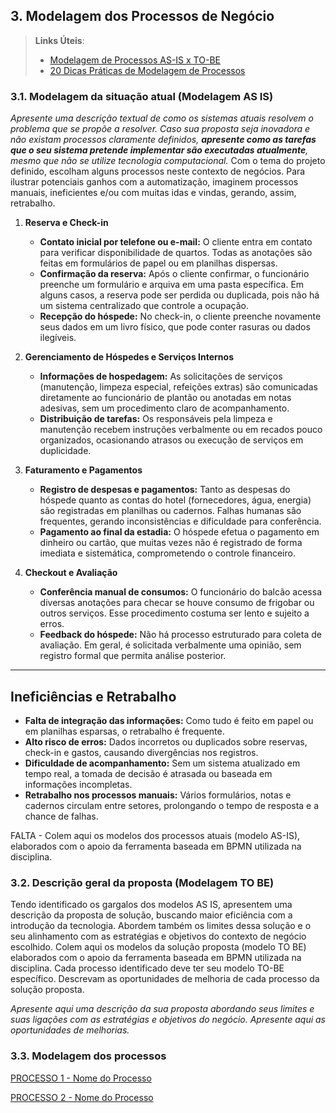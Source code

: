 ## 3. Modelagem dos Processos de Negócio


> **Links Úteis**:
> - [Modelagem de Processos AS-IS x TO-BE](https://dheka.com.br/modelagem-as-is-to-be/)
> - [20 Dicas Práticas de Modelagem de Processos](https://dheka.com.br/20-dicas-praticas-de-modelagem-de-processos/)

### 3.1. Modelagem da situação atual (Modelagem AS IS)

_Apresente uma descrição textual de como os sistemas atuais resolvem o problema que se propõe a resolver.  Caso sua proposta seja inovadora e não existam processos claramente definidos, **apresente como as tarefas que o seu sistema pretende implementar são executadas atualmente**, mesmo que não se utilize tecnologia computacional._
Com o tema do projeto definido, escolham alguns processos neste contexto de negócios. Para ilustrar potenciais ganhos com a automatização, imaginem processos manuais, ineficientes e/ou com muitas idas e vindas, gerando, assim, retrabalho.

1. **Reserva e Check-in**  
   - **Contato inicial por telefone ou e-mail:** O cliente entra em contato para verificar disponibilidade de quartos. Todas as anotações são feitas em formulários de papel ou em planilhas dispersas.  
   - **Confirmação da reserva:** Após o cliente confirmar, o funcionário preenche um formulário e arquiva em uma pasta específica. Em alguns casos, a reserva pode ser perdida ou duplicada, pois não há um sistema centralizado que controle a ocupação.  
   - **Recepção do hóspede:** No check-in, o cliente preenche novamente seus dados em um livro físico, que pode conter rasuras ou dados ilegíveis.

2. **Gerenciamento de Hóspedes e Serviços Internos**  
   - **Informações de hospedagem:** As solicitações de serviços (manutenção, limpeza especial, refeições extras) são comunicadas diretamente ao funcionário de plantão ou anotadas em notas adesivas, sem um procedimento claro de acompanhamento.  
   - **Distribuição de tarefas:** Os responsáveis pela limpeza e manutenção recebem instruções verbalmente ou em recados pouco organizados, ocasionando atrasos ou execução de serviços em duplicidade.

3. **Faturamento e Pagamentos**  
   - **Registro de despesas e pagamentos:** Tanto as despesas do hóspede quanto as contas do hotel (fornecedores, água, energia) são registradas em planilhas ou cadernos. Falhas humanas são frequentes, gerando inconsistências e dificuldade para conferência.  
   - **Pagamento ao final da estadia:** O hóspede efetua o pagamento em dinheiro ou cartão, que muitas vezes não é registrado de forma imediata e sistemática, comprometendo o controle financeiro.

4. **Checkout e Avaliação**  
   - **Conferência manual de consumos:** O funcionário do balcão acessa diversas anotações para checar se houve consumo de frigobar ou outros serviços. Esse procedimento costuma ser lento e sujeito a erros.  
   - **Feedback do hóspede:** Não há processo estruturado para coleta de avaliação. Em geral, é solicitada verbalmente uma opinião, sem registro formal que permita análise posterior.

---

## Ineficiências e Retrabalho

- **Falta de integração das informações:** Como tudo é feito em papel ou em planilhas esparsas, o retrabalho é frequente.  
- **Alto risco de erros:** Dados incorretos ou duplicados sobre reservas, check-in e gastos, causando divergências nos registros.  
- **Dificuldade de acompanhamento:** Sem um sistema atualizado em tempo real, a tomada de decisão é atrasada ou baseada em informações incompletas.  
- **Retrabalho nos processos manuais:** Vários formulários, notas e cadernos circulam entre setores, prolongando o tempo de resposta e a chance de falhas.


FALTA - Colem aqui os modelos dos processos atuais (modelo AS-IS), elaborados com o apoio da ferramenta baseada em BPMN utilizada na disciplina.

### 3.2. Descrição geral da proposta (Modelagem TO BE)

Tendo identificado os gargalos dos modelos AS IS, apresentem uma descrição da proposta de solução, buscando maior eficiência com a introdução da tecnologia. Abordem também os limites dessa solução e o seu alinhamento com as estratégias e objetivos do contexto de negócio escolhido. 
Colem aqui os modelos da solução proposta (modelo TO BE) elaborados com o apoio da ferramenta baseada em BPMN utilizada na disciplina.
Cada processo identificado deve ter seu modelo TO-BE específico. Descrevam as oportunidades de melhoria de cada processo da solução proposta.

_Apresente aqui uma descrição da sua proposta abordando seus limites e suas ligações com as estratégias e objetivos do negócio. Apresente aqui as oportunidades de melhorias._

### 3.3. Modelagem dos processos

[PROCESSO 1 - Nome do Processo](./processos/processo-1-nome-do-processo.md "Detalhamento do Processo 1.")

[PROCESSO 2 - Nome do Processo](./processos/processo-2-nome-do-processo.md "Detalhamento do Processo 2.")

